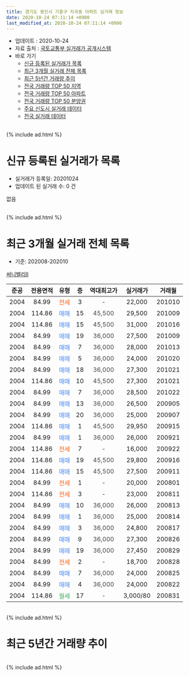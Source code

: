 ```yaml
---
title: 경기도 용인시 기흥구 지곡동 아파트 실거래 정보
date: 2020-10-24 07:11:14 +0900
last_modified_at: 2020-10-24 07:11:14 +0900
---
```


* 업데이트 : 2020-10-24
* 자료 출처 : [국토교통부 실거래가 공개시스템](http://rt.molit.go.kr)
* 바로 가기
    * [신규 등록된 실거래가 목록](#신규-등록된-실거래가-목록)
    * [최근 3개월 실거래 전체 목록](#최근-3개월-실거래-전체-목록)
    * [최근 5년간 거래량 추이](#최근-5년간-거래량-추이)
    * [전국 거래량 TOP 50 지역](https://inasie.github.io/apt-trade-info/최근-3개월-전국에서-가장-거래가-많이-발생한-지역)
    * [전국 거래량 TOP 50 아파트](https://inasie.github.io/apt-trade-info/최근-3개월-전국에서-가장-거래가-많이-발생한-아파트)
    * [전국 거래량 TOP 50 분양권](https://inasie.github.io/apt-trade-info/최근-3개월-전국에서-가장-거래가-많이-발생한-분양권)
    * [주요 신도시 실거래 데이터](https://inasie.github.io/apt-trade-info/주요-신도시)
    * [전국 실거래 데이터](https://inasie.github.io/apt-trade-info/전국)
<br>
{% include ad.html %}
<br>

# 신규 등록된 실거래가 목록
* 실거래가 등록일: 20201024
* 업데이트 된 실거래 수: 0 건

없음

<br>
{% include ad.html %}
<br>

# 최근 3개월 실거래 전체 목록
* 기준: 202008-202010


[써니밸리II](https://search.naver.com/search.naver?query=%EA%B2%BD%EA%B8%B0%EB%8F%84+%EC%9A%A9%EC%9D%B8%EC%8B%9C+%EA%B8%B0%ED%9D%A5%EA%B5%AC+%EC%A7%80%EA%B3%A1%EB%8F%99+%EC%8D%A8%EB%8B%88%EB%B0%B8%EB%A6%ACII)

|준공|전용면적|유형|층|역대최고가|실거래가|거래월|
|:---:|:---:|:---:|:---:|:---:|:---:|:---:|
|2004|84.99|<span style="color:#ff5a00">전세</span>|3|<span style="color:#444444">-</span>|22,000|201010|
|2004|114.86|<span style="color:#4285f3">매매</span>|15|<span style="color:#444444">45,500</span>|29,500|201009|
|2004|114.86|<span style="color:#4285f3">매매</span>|15|<span style="color:#444444">45,500</span>|31,000|201016|
|2004|84.99|<span style="color:#4285f3">매매</span>|19|<span style="color:#444444">36,000</span>|27,500|201009|
|2004|84.99|<span style="color:#4285f3">매매</span>|7|<span style="color:#444444">36,000</span>|28,000|201013|
|2004|84.99|<span style="color:#4285f3">매매</span>|5|<span style="color:#444444">36,000</span>|24,000|201020|
|2004|84.99|<span style="color:#4285f3">매매</span>|18|<span style="color:#444444">36,000</span>|27,300|201021|
|2004|114.86|<span style="color:#4285f3">매매</span>|10|<span style="color:#444444">45,500</span>|27,300|201021|
|2004|84.99|<span style="color:#4285f3">매매</span>|7|<span style="color:#444444">36,000</span>|28,500|201022|
|2004|84.99|<span style="color:#4285f3">매매</span>|13|<span style="color:#444444">36,000</span>|26,500|200905|
|2004|84.99|<span style="color:#4285f3">매매</span>|20|<span style="color:#444444">36,000</span>|25,000|200907|
|2004|114.86|<span style="color:#4285f3">매매</span>|1|<span style="color:#444444">45,500</span>|29,950|200915|
|2004|84.99|<span style="color:#4285f3">매매</span>|1|<span style="color:#444444">36,000</span>|26,000|200921|
|2004|114.86|<span style="color:#ff5a00">전세</span>|7|<span style="color:#444444">-</span>|16,000|200922|
|2004|114.86|<span style="color:#4285f3">매매</span>|19|<span style="color:#444444">45,500</span>|29,800|200916|
|2004|114.86|<span style="color:#4285f3">매매</span>|15|<span style="color:#444444">45,500</span>|27,500|200911|
|2004|84.99|<span style="color:#ff5a00">전세</span>|1|<span style="color:#444444">-</span>|20,000|200801|
|2004|114.86|<span style="color:#ff5a00">전세</span>|3|<span style="color:#444444">-</span>|23,000|200811|
|2004|84.99|<span style="color:#4285f3">매매</span>|10|<span style="color:#444444">36,000</span>|26,000|200813|
|2004|84.99|<span style="color:#4285f3">매매</span>|1|<span style="color:#444444">36,000</span>|25,000|200814|
|2004|84.99|<span style="color:#4285f3">매매</span>|3|<span style="color:#444444">36,000</span>|24,800|200817|
|2004|84.99|<span style="color:#4285f3">매매</span>|9|<span style="color:#444444">36,000</span>|27,300|200826|
|2004|84.99|<span style="color:#4285f3">매매</span>|19|<span style="color:#444444">36,000</span>|27,450|200829|
|2004|84.99|<span style="color:#ff5a00">전세</span>|2|<span style="color:#444444">-</span>|18,700|200828|
|2004|84.99|<span style="color:#4285f3">매매</span>|7|<span style="color:#444444">36,000</span>|24,000|200825|
|2004|84.99|<span style="color:#4285f3">매매</span>|4|<span style="color:#444444">36,000</span>|24,000|200822|
|2004|114.86|<span style="color:#34a853">월세</span>|17|<span style="color:#444444">-</span>|3,000/80|200831|


<br>
{% include ad.html %}
<br>

# 최근 5년간 거래량 추이


<div style="width:100%;">
    <canvas id="deal_progress" height="200"></canvas>
</div>

<script>
new Chart(document.getElementById("deal_progress"), {
    type: 'line',
    data: {
        labels: ['201510','201511','201512','201601','201602','201603','201604','201605','201606','201607','201608','201609','201610','201611','201612','201701','201702','201703','201704','201705','201706','201707','201708','201709','201710','201711','201712','201801','201802','201803','201804','201805','201806','201807','201808','201809','201810','201811','201812','201901','201902','201903','201904','201905','201906','201907','201908','201909','201910','201911','201912','202001','202002','202003','202004','202005','202006','202007','202008','202009','202010'],
        datasets: [{
            label: '매매',
            pointRadius: 1,
            data: [7, 5, 4, 2, 2, 3, 4, 9, 7, 10, 14, 8, 10, 3, 8, 2, 1, 8, 4, 4, 7, 5, 6, 5, 4, 3, 1, 9, 2, 7, 2, 6, 4, 5, 1, 7, 3, 8, 7, 4, 0, 5, 7, 4, 2, 5, 7, 4, 2, 5, 9, 18, 29, 12, 6, 15, 27, 23, 7, 6, 8],
            borderColor: "rgba(255, 201, 14, 1)",
            backgroundColor: "rgba(255, 201, 14, 0.5)",
            fill: false,
            lineTension: 0
        },{
            label: '전월세',
            pointRadius: 1,
            data: [4, 6, 11, 3, 8, 7, 4, 4, 5, 1, 4, 3, 4, 5, 9, 3, 9, 5, 5, 3, 4, 3, 2, 6, 4, 3, 2, 4, 4, 6, 3, 5, 4, 3, 1, 1, 2, 2, 10, 3, 6, 2, 2, 0, 3, 7, 4, 2, 5, 6, 6, 4, 7, 8, 3, 2, 4, 11, 4, 1, 1],
            borderColor: "rgba(0, 141, 185, 1)",
            backgroundColor: "rgba(0, 141, 185, 0.5)",
            fill: false,
            lineTension: 0
        }
        ]
    },
    options: {
        responsive: true,
        title: {
            display: false
        },
        tooltips: {
            mode: 'index',
            intersect: false
        },
        hover: {
            mode: 'nearest',
            intersect: true
        },
        scales: {
            xAxes: [{
                display: true,
                scaleLabel: {
                    display: true,
                    labelString: '년/월'
                }
            }],
            yAxes: [{
                display: true,
                ticks: {
                    suggestedMin: 0,
                },
                scaleLabel: {
                    display: true,
                    labelString: '실거래 수'
                }
            }]
        }
    }
});

</script>


<br>
{% include ad.html %}
<br>

